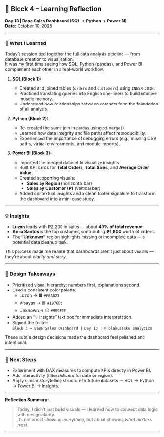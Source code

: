 ## 🧩 Block 4 – Learning Reflection  
**Day 13 | Base Sales Dashboard (SQL → Python → Power BI)**  
**Date:** October 10, 2025  

---

### 🧠 What I Learned
Today’s session tied together the full data analysis pipeline — from database creation to visualization.  
It was my first time seeing how SQL, Python (pandas), and Power BI complement each other in a real-world workflow.  

1. **SQL (Block 1):**  
   - Created and joined tables (`orders` and `customers`) using `INNER JOIN`.  
   - Practiced translating queries into English one-liners to build intuitive muscle memory.  
   - Understood how relationships between datasets form the foundation of all analysis.

2. **Python (Block 2):**  
   - Re-created the same join in `pandas` using `pd.merge()`.  
   - Learned how data integrity and file paths affect reproducibility.  
   - Experienced the importance of debugging errors (e.g., missing CSV paths, virtual environments, and module imports).

3. **Power BI (Block 3):**  
   - Imported the merged dataset to visualize insights.  
   - Built KPI cards for **Total Orders**, **Total Sales**, and **Average Order Value**.  
   - Created supporting visuals:
     - **Sales by Region** (horizontal bar)
     - **Sales by Customer (₱)** (vertical bar)
   - Added contextual insights and a clean footer signature to transform the dashboard into a mini case study.

---

### 💡 Insights
- **Luzon** leads with ₱2,200 in sales — about **40% of total revenue**.  
- **Anna Santos** is the top customer, contributing **₱1,800** worth of orders.  
- The **“Unknown”** region highlights missing or incomplete data — a potential data cleanup task.  

This process made me realize that dashboards aren’t just about visuals — they’re about *clarity and story*.  

---

### 🎨 Design Takeaways
- Prioritized visual hierarchy: numbers first, explanations second.  
- Used a consistent color palette:  
  - Luzon → 🟧 `#F6A623`  
  - Visayas → 🟦 `#1976D2`  
  - Unknown → ⚪ `#9E9E9E`  
- Added an “💡 Insights” text box for immediate interpretation.  
- Signed the footer:  
  `Block 3 – Base Sales Dashboard | Day 13 | © blakusnaku analytics`

These subtle design decisions made the dashboard feel polished and intentional.

---

### 🧭 Next Steps
- Experiment with DAX measures to compute KPIs directly in Power BI.  
- Add interactivity (filters/slicers for date or region).  
- Apply similar storytelling structure to future datasets — SQL → Python → Power BI → Insights.  

---

**Reflection Summary:**  
> Today, I didn’t just build visuals — I learned how to connect data logic with design clarity.  
> It’s not about showing *everything*, but about showing *what matters most*.

---